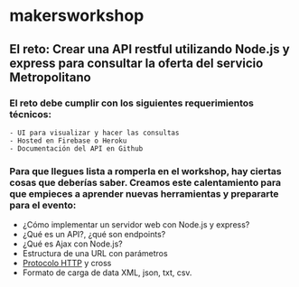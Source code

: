# makersworkshop

## El reto: Crear una API restful utilizando Node.js y express para consultar la oferta del servicio Metropolitano


### El reto debe cumplir con los siguientes requerimientos técnicos:
    - UI para visualizar y hacer las consultas
    - Hosted en Firebase o Heroku
    - Documentación del API en Github
    
    
### Para que llegues lista a romperla en el workshop, hay ciertas cosas que deberías saber. Creamos este calentamiento para que empieces a aprender nuevas herramientas y prepararte para el evento:
* ¿Cómo implementar un servidor web con Node.js y express?
* ¿Qué es un API?, ¿qué son endpoints?
* ¿Qué es Ajax con Node.js?
* Estructura de una URL con parámetros
* [Protocolo HTTP](https://developer.mozilla.org/es/docs/Web/HTTP) y cross
* Formato de carga de data XML, json, txt, csv.
